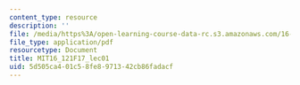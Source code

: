 ```yaml
---
content_type: resource
description: ''
file: /media/https%3A/open-learning-course-data-rc.s3.amazonaws.com/16-121-analytical-subsonic-aerodynamics-fall-2017/5d505ca401c58fe8971342cb86fadacf_MIT16_121F17_lec01.pdf
file_type: application/pdf
resourcetype: Document
title: MIT16_121F17_lec01
uid: 5d505ca4-01c5-8fe8-9713-42cb86fadacf
---
```

